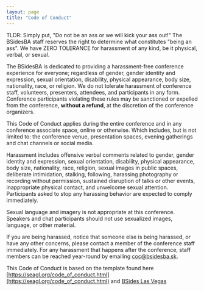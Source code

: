 ```yaml
---
layout: page
title: "Code of Conduct"
---
```


TLDR: Simply put, "Do not be an ass or we will kick your ass out!" The BSidesBA staff reserves the right to determine what constitutes "being an ass". We have ZERO TOLERANCE for harassment of any kind, be it physical, verbal, or sexual.

The BSidesBA is dedicated to providing a harassment-free conference experience for everyone; regardless of gender, gender identity and expression, sexual orientation, disability, physical appearance, body size, nationality, race, or religion. We do not tolerate harassment of conference staff, volunteers, presenters, attendees, and participants in any form. Conference participants violating these rules may be sanctioned or expelled from the conference, **without a refund**, at the discretion of the conference organizers.

This Code of Conduct applies during the entire conference and in any conference associate space, online or otherwise. Which includes, but is not limited to: the conference venue, presentation spaces, evening gatherings and chat channels or social media.

Harassment includes offensive verbal comments related to gender, gender identity and expression, sexual orientation, disability, physical appearance, body size, nationality, race, religion, sexual images in public spaces, deliberate intimidation, stalking, following, harassing photography or recording without permission, sustained disruption of talks or other events, inappropriate physical contact, and unwelcome sexual attention. Participants asked to stop any harassing behavior are expected to comply immediately.

Sexual language and imagery is not appropriate at this conference. Speakers and chat participants should not use sexualized images, language, or other material.

If you are being harassed, notice that someone else is being harassed, or have any other concerns, please contact a member of the conference staff immediately. For any harassment that happens after the conference, staff members can be reached year-round by emailing coc@bsidesba.sk.

This Code of Conduct is based on the template found here [https://seagl.org/code_of_conduct.html](https://seagl.org/code_of_conduct.html) and [BSides Las Vegas](https://bsideslv.org/coc)
